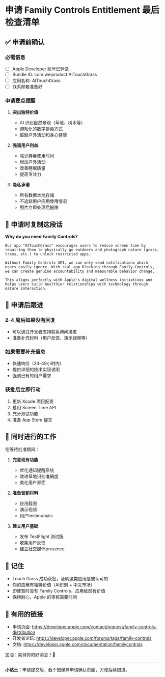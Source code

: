 # 申请 Family Controls Entitlement 最后检查清单

## ✅ 申请前确认

### 必需信息
- [ ] Apple Developer 账号已登录
- [ ] Bundle ID: com.weiproduct.AITouchGrass
- [ ] 应用名称: AITouchGrass
- [ ] 联系邮箱准备好

### 申请要点提醒
1. **突出独特价值**
   - AI 识别自然景观（草地、树木等）
   - 游戏化的数字排毒方式
   - 鼓励户外活动和身心健康

2. **强调用户利益**
   - 减少屏幕使用时间
   - 增加户外活动
   - 改善睡眠质量
   - 提高专注力

3. **隐私承诺**
   - 所有数据本地存储
   - 不追踪用户应用使用情况
   - 照片立即处理后删除

## 📝 申请时复制这段话

**Why do you need Family Controls?**
```
Our app "AITouchGrass" encourages users to reduce screen time by requiring them to physically go outdoors and photograph nature (grass, trees, etc.) to unlock restricted apps. 

Without Family Controls API, we can only send notifications which users easily ignore. With real app blocking through Family Controls, we can create genuine accountability and measurable behavior change.

This aligns perfectly with Apple's digital wellness initiatives and helps users build healthier relationships with technology through nature interaction.
```

## 🎯 申请后跟进

### 2-4 周后如果没有回复
- 可以通过开发者支持联系询问进度
- 准备补充材料（用户反馈、演示视频等）

### 如果需要补充信息
- 快速响应（24-48小时内）
- 提供详细的技术实现说明
- 强调已有的用户需求

### 获批后立即行动
1. 更新 Xcode 项目配置
2. 启用 Screen Time API
3. 充分测试功能
4. 准备 App Store 提交

## 💪 同时进行的工作

在等待批准期间：
1. **完善现有功能**
   - 优化通知提醒系统
   - 改进草地识别准确度
   - 美化用户界面

2. **准备营销材料**
   - 应用截图
   - 演示视频
   - 用户testimonials

3. **建立用户基础**
   - 发布 TestFlight 测试版
   - 收集用户反馈
   - 建立社交媒体presence

## 🌟 记住

- Touch Grass 成功获批，证明这类应用是被认可的
- 你的应用有独特价值（AI识别 + 中文市场）
- 即使暂时没有 Family Controls，应用依然有价值
- 保持耐心，Apple 的审核需要时间

## 🔗 有用的链接

- 申请页面: https://developer.apple.com/contact/request/family-controls-distribution
- 开发者论坛: https://developer.apple.com/forums/tags/family-controls
- 文档: https://developer.apple.com/documentation/familycontrols

加油！期待你的好消息！🎉

---

**小贴士**：申请提交后，截个图保存申请确认页面，方便后续跟进。